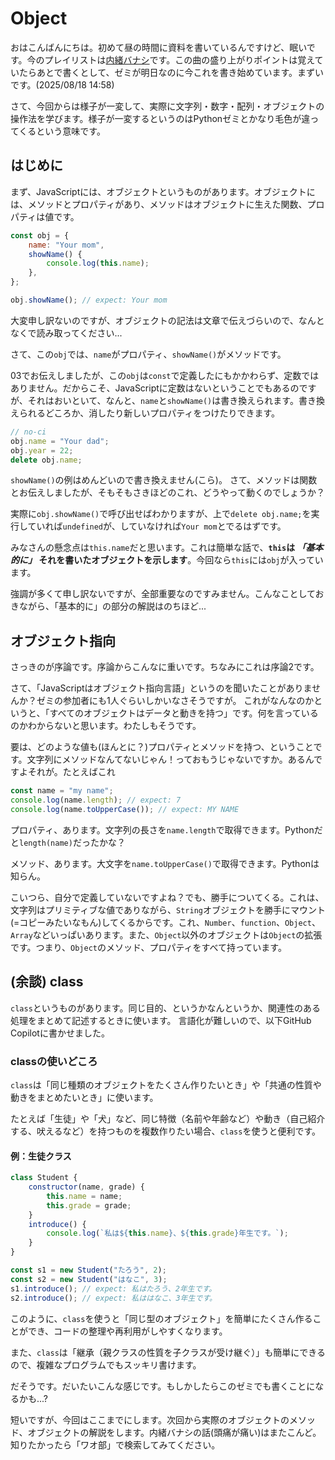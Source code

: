 # Object

おはこんばんにちは。初めて昼の時間に資料を書いているんですけど、眠いです。今のプレイリストは[内緒バナシ](https://www.youtube.com/watch?v=1Cy9oaBAxns)です。この曲の盛り上がりポイントは覚えていたらあとで書くとして、ゼミが明日なのに今これを書き始めています。まずいです。(2025/08/18 14:58)

さて、今回からは様子が一変して、実際に文字列・数字・配列・オブジェクトの操作法を学びます。様子が一変するというのはPythonゼミとかなり毛色が違ってくるという意味です。

## はじめに

まず、JavaScriptには、オブジェクトというものがあります。オブジェクトには、メソッドとプロパティがあり、メソッドはオブジェクトに生えた関数、プロパティは値です。

```js
const obj = {
    name: "Your mom",
    showName() {
        console.log(this.name);
    },
};

obj.showName(); // expect: Your mom
```

大変申し訳ないのですが、オブジェクトの記法は文章で伝えづらいので、なんとなくで読み取ってください...

さて、この`obj`では、`name`がプロパティ、`showName()`がメソッドです。

03でお伝えしましたが、この`obj`は`const`で定義したにもかかわらず、定数ではありません。だからこそ、JavaScriptに定数はないということでもあるのですが、それはおいといて、なんと、`name`と`showName()`は書き換えられます。書き換えられるどころか、消したり新しいプロパティをつけたりできます。

```js
// no-ci
obj.name = "Your dad";
obj.year = 22;
delete obj.name;
```

`showName()`の例はめんどいので書き換えません(こら)。
さて、メソッドは関数とお伝えしましたが、そもそもさきほどのこれ、どうやって動くのでしょうか？

実際に`obj.showName()`で呼び出せばわかりますが、上で`delete obj.name;`を実行していれば`undefined`が、していなければ`Your mom`とでるはずです。

みなさんの懸念点は`this.name`だと思います。これは簡単な話で、**`this`は _「基本的に」_ それを書いたオブジェクトを示します**。今回なら`this`には`obj`が入っています。

強調が多くて申し訳ないですが、全部重要なのですみません。こんなことしておきながら、「基本的に」の部分の解説はのちほど...

## オブジェクト指向

さっきのが序論です。序論からこんなに重いです。ちなみにこれは序論2です。

さて、「JavaScriptはオブジェクト指向言語」というのを聞いたことがありませんか？ゼミの参加者にも1人ぐらいしかいなさそうですが。
これがなんなのかというと、「すべてのオブジェクトはデータと動きを持つ」です。何を言っているのかわからないと思います。わたしもそうです。

要は、どのような値も(ほんとに？)プロパティとメソッドを持つ、ということです。文字列にメソッドなんてないじゃん！っておもうじゃないですか。あるんですよそれが。たとえばこれ

```js
const name = "my name";
console.log(name.length); // expect: 7
console.log(name.toUpperCase()); // expect: MY NAME
```

プロパティ、あります。文字列の長さを`name.length`で取得できます。Pythonだと`length(name)`だったかな？

メソッド、あります。大文字を`name.toUpperCase()`で取得できます。Pythonは知らん。

こいつら、自分で定義していないですよね？でも、勝手についてくる。これは、文字列はプリミティブな値でありながら、`String`オブジェクトを勝手にマウント(=コピーみたいなもん)してくるからです。これ、`Number`、`function`、`Object`、`Array`などいっぱいあります。また、`Object`以外のオブジェクトは`Object`の拡張です。つまり、`Object`のメソッド、プロパティをすべて持っています。

## (余談) class

`class`というものがあります。同じ目的、というかなんというか、関連性のある処理をまとめて記述するときに使います。
言語化が難しいので、以下GitHub Copilotに書かせました。

### classの使いどころ

`class`は「同じ種類のオブジェクトをたくさん作りたいとき」や「共通の性質や動きをまとめたいとき」に使います。

たとえば「生徒」や「犬」など、同じ特徴（名前や年齢など）や動き（自己紹介する、吠えるなど）を持つものを複数作りたい場合、`class`を使うと便利です。

#### 例：生徒クラス

```js
class Student {
    constructor(name, grade) {
        this.name = name;
        this.grade = grade;
    }
    introduce() {
        console.log(`私は${this.name}、${this.grade}年生です。`);
    }
}

const s1 = new Student("たろう", 2);
const s2 = new Student("はなこ", 3);
s1.introduce(); // expect: 私はたろう、2年生です。
s2.introduce(); // expect: 私ははなこ、3年生です。
```

このように、`class`を使うと「同じ型のオブジェクト」を簡単にたくさん作ることができ、コードの整理や再利用がしやすくなります。

また、`class`は「継承（親クラスの性質を子クラスが受け継ぐ）」も簡単にできるので、複雑なプログラムでもスッキリ書けます。

だそうです。だいたいこんな感じです。もしかしたらこのゼミでも書くことになるかも...?

短いですが、今回はここまでにします。次回から実際のオブジェクトのメソッド、オブジェクトの解説をします。内緒バナシの話(頭痛が痛い)はまたこんど。知りたかったら「ワオ部」で検索してみてください。
